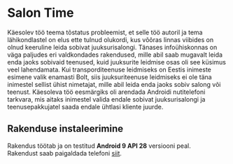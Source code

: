 # Salon Time
Käesolev töö teema tõstatus probleemist, et selle töö autoril ja tema lähikondlastel on elus ette tulnud olukordi, 
kus võõras linnas viibides on olnud keeruline leida sobivat juuksurisalongi. Tänases infoühiskonnas on väga paljudes eri 
valdkondades rakendused, mille abil saab mugavalt leida enda jaoks sobivaid teenused, kuid juuksurite leidmise osas oli see 
küsimus veel lahendamata. Kui transporditeenuse leidmiseks on Eestis inimeste esimene valik enamasti Bolt, 
siis juuksuriteenuse leidmiseks ei ole täna inimestel sellist ühist nimetajat, mille abil leida enda jaoks sobiv salong või 
teenust. Käesoleva töö eesmärgiks oli arendada Androidi nutitelefoni tarkvara, mis aitaks inimestel valida endale 
sobivat juuksurisalongi ja teenusepakkujatel saada endale ühtlasi kliente juurde.

## Rakenduse instaleerimine
Rakendus töötab ja on testitud **Android 9 API 28** versiooni peal.<br>
Rakendust saab paigaldada telefoni [siit](https://drive.google.com/drive/folders/1y9-Cmj4L3fYXUyrVy_CBv7hqxDCobxVq?usp=sharing).
